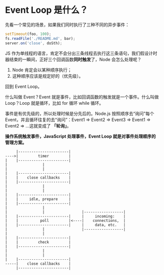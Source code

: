 # Event Loop 是什么？

先看一个常见的场景，如果我们同时执行了三种不同的异步事件：

```js
setTimeout(foo, 100);
fs.readFile('./README.md', bar);
server.on('close', doSth);
```

JS 作为单线程的语言，肯定不会分出三条线程去执行这三条语句，我们假设计时器结束的一瞬间，正好三个回调函数**同时触发**了，Node 会怎么处理呢？

1. Node 肯定会以某种顺序执行；
2. 这种顺序应该是规定好的（优先级）。

回到 Event Loop。

什么叫做 Event？Event 就是事件，比如回调函数的触发就是一个事件。什么叫做 Loop？Loop 就是循环，比如 for 循环 while 循环。

事件是有优先级的，所以处理时候是分先后的。Node.js 按照顺序去“询问”每个 Event，并且循环往复的去“询问”：Event1 => Event2 => Event3 => Event1 => Event2 => ...这就变成了 **「轮询」**。

**操作系统触发事件，JavaScript 处理事件，Event Loop 就是对事件处理顺序的管理方案。**

```
     |-----------------------|
---->|         timer         |
|    |-----------------------|
|                | 
|                |
|    |-----------------------|
|    |    close callbacks    |
|    |-----------------------|
|                | 
|                |
|    |-----------------------|
|    |     idle, prepare     |
|    |-----------------------|
|                | 
|                |                 |------------------|
|    |-----------------------|     |     incoming:    |
|    |          poll         |<----|    connections,  |
|    |-----------------------|     |     data, etc.   |
|                |                 |------------------|
|                |
|    |-----------------------|
|    |         check         |
|    |-----------------------|
|                | 
|                |
|    |-----------------------|
-----|    close callbacks    |
     |-----------------------|

```
